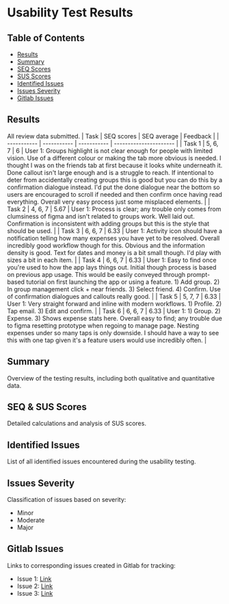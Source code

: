 # Usability Test Results

## Table of Contents
- [Results](#results)
- [Summary](#summary)
- [SEQ Scores](#seq-scores)
- [SUS Scores](#sus-scores)
- [Identified Issues](#identified-issues)
- [Issues Severity](#issues-severity)
- [Gitlab Issues](#gitlab-issues)

## Results
All review data submitted.
| Task | SEQ scores  | SEQ average | Feedback |
| ----------- | ----------- | ----------- | ---------------------- |
| Task 1      | 5, 6, 7     | 6           | User 1: Groups highlight is not clear enough for people with limited vision. Use of a different colour or making the tab more obvious is needed. I thought I was on the friends tab at first because it looks white underneath it. Done callout isn't large enough and is a struggle to reach. If intentional to deter from accidentally creating groups this is good but you can do this by a confirmation dialogue instead. I'd put the done dialogue near the bottom so users are encouraged to scroll if needed and then confirm once having read everything. Overall very easy process just some misplaced elements.                   |
| Task 2      | 4, 6, 7     | 5.67        | User 1: Process is clear; any trouble only comes from clumsiness of figma and isn't related to groups work. Well laid out. Confirmation is inconsistent with adding groups but this is the style that should be used.                   |
| Task 3      | 6, 6, 7     | 6.33        | User 1: Activity icon should have a notification telling how many expenses you have yet to be resolved. Overall incredibly good workflow though for this. Obvious and the information density is good. Text for dates and money is a bit small though. I'd play with sizes a bit in each item.                   |
| Task 4      | 6, 6, 7     | 6.33        | User 1: Easy to find once you're used to how the app lays things out. Initial though process is based on previous app usage. This would be easily conveyed through prompt-based tutorial on first launching the app or using a feature. 1) Add group. 2) In group management click + near friends. 3) Select friend. 4) Confirm. Use of confirmation dialogues and callouts really good.              |
| Task 5      | 5, 7, 7     | 6.33        | User 1: Very straight forward and inline with modern workflows. 1) Profile. 2) Tap email. 3) Edit and confirm.            |
| Task 6      | 6, 6, 7     | 6.33        | User 1: 1) Group. 2) Expense. 3) Shows expense stats here. Overall easy to find; any trouble due to figma resetting prototype when regoing to manage page. Nesting expenses under so many taps is only downside. I should have a way to see this with one tap given it's a feature users would use incredibly often.             |

## Summary
Overview of the testing results, including both qualitative and quantitative data.

## SEQ & SUS Scores
Detailed calculations and analysis of SUS scores.

## Identified Issues
List of all identified issues encountered during the usability testing.

## Issues Severity
Classification of issues based on severity:
- Minor
- Moderate
- Major

## Gitlab Issues
Links to corresponding issues created in Gitlab for tracking:
- Issue 1: [Link](#)
- Issue 2: [Link](#)
- Issue 3: [Link](#)